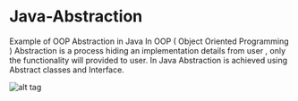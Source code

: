 # Java-Abstraction
Example of OOP Abstraction in Java
In OOP ( Object Oriented Programming ) Abstraction is a process hiding an implementation details from user , only the functionality will provided to user.
In Java Abstraction is achieved using Abstract classes and Interface.

![alt tag](https://{http://i.imgur.com/3TwYr0q.jpg)


